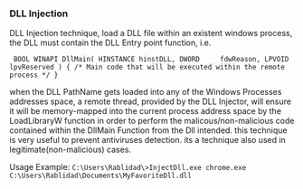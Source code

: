 ### DLL Injection ###

DLL Injection technique, load a DLL file within an existent windows process, the DLL must contain the DLL Entry point function, i.e.


`
BOOL WINAPI DllMain(
   HINSTANCE hinstDLL,
   DWORD     fdwReason,
   LPVOID    lpvReserved
)
{
  /* Main code that will be executed within the remote process */
}`

when the DLL PathName gets loaded into any of the Windows Processes addresses space, a remote thread, provided by the DLL Injector, will ensure it will be memory-mapped into the current process address space by the LoadLibraryW function in order to perform the malicous/non-malicious code contained within the DllMain Function from the Dll intended. this technique is very useful to prevent antiviruses detection.
its a technique also used in legitimate(non-malicious) cases.


Usage Example:
`C:\Users\Rablidad\>InjectDll.exe chrome.exe C:\Users\Rablidad\Documents\MyFavoriteDll.dll`
